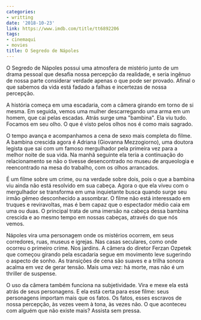 ```yaml
---
categories:
- writting
date: '2018-10-23'
link: https://www.imdb.com/title/tt6892206
tags:
- cinemaqui
- movies
title: O Segredo de Nápoles
---
```


O Segredo de Nápoles possui uma atmosfera de mistério junto de um drama pessoal que desafia nossa percepção da realidade, e seria ingênuo de nossa parte considerar verdade apenas o que pode ser provado. Afinal o que sabemos da vida está fadado a falhas e incertezas de nossa percepção.

A história começa em uma escadaria, com a câmera girando em torno de si mesma. Em seguida, vemos uma mulher descarregando uma arma em um homem, que cai pelas escadas. Atrás surge uma "bambina". Ela viu tudo. Focamos em seu olho. O que é visto pelos olhos nos é como mais sagrado.

O tempo avança e acompanhamos a cena de sexo mais completa do filme. A bambina crescida agora é Adriana (Giovanna Mezzogiorno), uma doutora legista que sai com um famoso mergulhador pela primeira vez para a melhor noite de sua vida. Na manhã seguinte ela teria a continuação do relacionamento se não o tivesse desencontrado no museu de arqueologia e reencontrado na mesa do trabalho, com os olhos arrancados.

É um filme sobre um crime, ou na verdade sobre dois, pois o que a bambina viu ainda não está resolvido em sua cabeça. Agora o que ela viveu com o mergulhador se transforma em uma inquietante busca quando surge seu irmão gêmeo desconhecido a assombrar. O filme não está interessado em truques e reviravoltas, mas é bem capaz que o espectador médio caia em uma ou duas. O principal trata de uma imersão na cabeça dessa bambina crescida e ao mesmo tempo em nossas cabeças, através do que nós vemos.

Nápoles vira uma personagem onde os mistérios ocorrem, em seus corredores, ruas, museus e igrejas. Nas casas seculares, como onde ocorreu o primeiro crime. Nos jardins. A câmera do diretor Ferzan Ozpetek que começou girando pela escadaria segue em movimento leve sugerindo o aspecto de sonho. As transições de cena são suaves e a trilha sonora acalma em vez de gerar tensão. Mais uma vez: há morte, mas não é um thriller de suspense.

O uso da câmera também funciona na subjetividade. Vira e mexe ela está atrás de seus personagens. E ela está certa para esse filme: seus personagens importam mais que os fatos. Os fatos, esses escravos de nossa percepção, às vezes veem à tona, às vezes não. O que aconteceu com alguém que não existe mais? Assista sem pressa.


